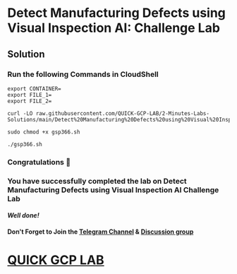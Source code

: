 # Detect Manufacturing Defects using Visual Inspection AI: Challenge Lab 

## Solution 

### Run the following Commands in CloudShell

```
export CONTAINER=
export FILE_1=
export FILE_2=
```
```
curl -LO raw.githubusercontent.com/QUICK-GCP-LAB/2-Minutes-Labs-Solutions/main/Detect%20Manufacturing%20Defects%20using%20Visual%20Inspection%20AI%20Challenge%20Lab/gsp366.sh

sudo chmod +x gsp366.sh

./gsp366.sh
```

### Congratulations 🎉 

### You have successfully completed the lab on Detect Manufacturing Defects using Visual Inspection AI Challenge Lab
#### *Well done!*

#### Don't Forget to Join the [Telegram Channel](https://t.me/quickgcplab) & [Discussion group](https://t.me/quickgcplabchats)

# [QUICK GCP LAB](https://www.youtube.com/@quickgcplab)
